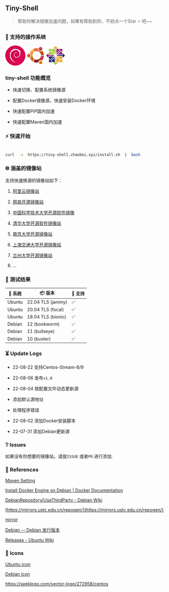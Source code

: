 ## Tiny-Shell

  

> 帮助你解决镜像加速问题，如果有帮助到你，不妨点一个Star :star: 吧~~

  

### :triangular_flag_on_post: 支持的操作系统

![](./icons/debian.png)![](./icons/ubuntu.png)![](./icons/centos.png)

  

### tiny-shell 功能概览

  

- 快速切换、配置系统镜像源

- 配置Docker镜像源，快速安装Docker环境

- 快速配置PiP国内加速

- 快速配置Maven国内加速

  

### :zap: 快速开始

  

```bash

curl  -s  https://tiny-shell.chaobei.xyz/install.sh  |  bash

```

  

### :globe_with_meridians: 涵盖的镜像站

支持快速换源的镜像站如下：

1. [阿里云镜像站](https://mirrors.aliyun.com)

2. [网易开源镜像站](https://mirrors.163.com)

3. [中国科学技术大学开源软件镜像](https://mirrors.ustc.edu.cn)

4. [清华大学开源软件镜像站](https://mirrors.tuna.tsinghua.edu.cn)

5. [南京大学开源镜像站](https://mirror.nju.edu.cn)

6. [上海交通大学开源镜像站](https://mirror.sjtu.edu.cn)

7. [兰州大学开源镜像站](https://mirror.lzu.edu.cn)

8. ...

  

### :test_tube: 测试结果

  

| :strawberry: 系统| :package: 版本 | :hammer: 支持 |
|--|--|--|
| Ubuntu | 22.04 TLS (jammy) | :white_check_mark: |
| Ubuntu | 20.04 TLS (focal) | :white_check_mark: |
| Ubuntu | 18.04 TLS (bionic) | :white_check_mark: |
| Debian | 12 (bookworm) | :white_check_mark: |
| Debian | 11 (bullseye) | :white_check_mark: |
| Debian | 10 (buster) | :white_check_mark: |


### :hourglass_flowing_sand: Update Logs

  

- 22-08-22 支持Centos-Stream-8/9

- 22-08-06 发布`v1.0`

- 22-08-04 按配置文件动态更新源

- 添加默认源地址

- 处理程序错误

- 22-08-02 添加Docker安装脚本

- 22-07-31 添加Debian更新源

  

### :grey_question: Issues

  

如果没有你想要的镜像站，请提`ISSUE` 或者`PR` 进行添加.

  

### :link: References

  

[Maven Setting](https://maven.apache.org/settings.html)

  

[Install Docker Engine on Debian | Docker Documentation](https://docs.docker.com/engine/install/debian/)

  

[DebianRepository/UseThirdParty - Debian Wiki](https://wiki.debian.org/DebianRepository/UseThirdParty)

  

[https://mirrors.ustc.edu.cn/repogen/](https://mirrors.ustc.edu.cn/repogen/)

  

[mirror](https://www.debian.org/mirror/sponsors.zh-cn.html)

  

[Debian -- Debian 发行版本](https://www.debian.org/releases/)

  

[Releases - Ubuntu Wiki](https://wiki.ubuntu.com/Releases)

  

### :partying_face: Icons

  

[Ubuntu icon](https://www.shareicon.net/ubuntu-194940)

  

[Debian icon](https://www.shareicon.net/debian-101872)

  

https://seeklogo.com/vector-logo/272958/centos